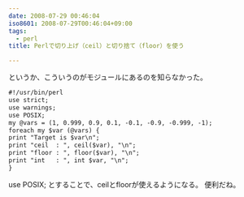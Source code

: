 ```yaml
---
date: 2008-07-29 00:46:04
iso8601: 2008-07-29T00:46:04+09:00
tags:
  - perl
title: Perlで切り上げ（ceil）と切り捨て（floor）を使う

---
```


<p>というか、こういうのがモジュールにあるのを知らなかった。</p>

```default
#!/usr/bin/perl
use strict;
use warnings;
use POSIX;
my @vars = (1, 0.999, 0.9, 0.1, -0.1, -0.9, -0.999, -1);
foreach my $var (@vars) {
print "Target is $var\n";
print "ceil  : ", ceil($var), "\n";
print "floor : ", floor($var), "\n";
print "int   : ", int $var, "\n";
}
```

<p>use POSIX;
とすることで、ceilとfloorが使えるようになる。
便利だね。</p>
    	